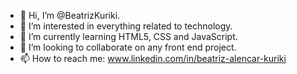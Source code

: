 - 👋 Hi, I’m @BeatrizKuriki.
- 👀 I’m interested in everything related to technology.
- 🌱 I’m currently learning HTML5, CSS and JavaScript.
- 💞️ I’m looking to collaborate on any front end project.
- 📫 How to reach me:
www.linkedin.com/in/beatriz-alencar-kuriki
<!---
BeatrizKuriki/BeatrizKuriki is a ✨ special ✨ repository because its `README.md` (this file) appears on your GitHub profile.
You can click the Preview link to take a look at your changes.
--->
